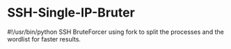 # SSH-Single-IP-Bruter

#!/usr/bin/python 
SSH BruteForcer using fork to split the processes and the wordlist for faster results. 

